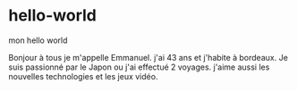# hello-world
mon hello world


Bonjour  à tous 
je m'appelle  Emmanuel.  j'ai 43 ans  et j'habite à bordeaux.
Je suis passionné par le Japon  ou  j'ai effectué 2 voyages.
j'aime  aussi les nouvelles technologies  et les jeux vidéo.
